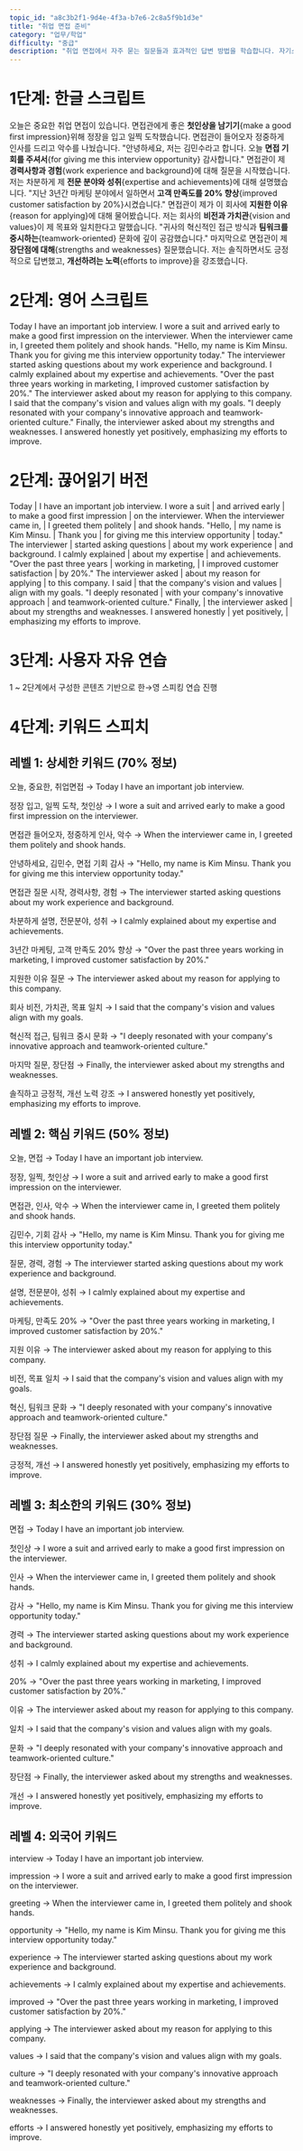 ```yaml
---
topic_id: "a8c3b2f1-9d4e-4f3a-b7e6-2c8a5f9b1d3e"
title: "취업 면접 준비"
category: "업무/학업"
difficulty: "중급"
description: "취업 면접에서 자주 묻는 질문들과 효과적인 답변 방법을 학습합니다. 자기소개, 장단점, 지원 동기 등 핵심 면접 표현을 익힙니다."
---
```


# 1단계: 한글 스크립트

오늘은 중요한 취업 면접이 있습니다.
면접관에게 좋은 **첫인상을 남기기**{make a good first impression}위해 정장을 입고 일찍 도착했습니다.
면접관이 들어오자 정중하게 인사를 드리고 악수를 나눴습니다.
"안녕하세요, 저는 김민수라고 합니다. 오늘 **면접 기회를 주셔서**{for giving me this interview opportunity} 감사합니다."
면접관이 제 **경력사항과 경험**{work experience and background}에 대해 질문을 시작했습니다.
저는 차분하게 제 **전문 분야와 성취**{expertise and achievements}에 대해 설명했습니다.
"지난 3년간 마케팅 분야에서 일하면서 **고객 만족도를 20% 향상**{improved customer satisfaction by 20%}시켰습니다."
면접관이 제가 이 회사에 **지원한 이유**{reason for applying}에 대해 물어봤습니다.
저는 회사의 **비전과 가치관**{vision and values}이 제 목표와 일치한다고 말했습니다.
"귀사의 혁신적인 접근 방식과 **팀워크를 중시하는**{teamwork-oriented} 문화에 깊이 공감했습니다."
마지막으로 면접관이 제 **장단점에 대해**{strengths and weaknesses} 질문했습니다.
저는 솔직하면서도 긍정적으로 답변했고, **개선하려는 노력**{efforts to improve}을 강조했습니다.

# 2단계: 영어 스크립트

Today I have an important job interview.
I wore a suit and arrived early to make a good first impression on the interviewer.
When the interviewer came in, I greeted them politely and shook hands.
"Hello, my name is Kim Minsu. Thank you for giving me this interview opportunity today."
The interviewer started asking questions about my work experience and background.
I calmly explained about my expertise and achievements.
"Over the past three years working in marketing, I improved customer satisfaction by 20%."
The interviewer asked about my reason for applying to this company.
I said that the company's vision and values align with my goals.
"I deeply resonated with your company's innovative approach and teamwork-oriented culture."
Finally, the interviewer asked about my strengths and weaknesses.
I answered honestly yet positively, emphasizing my efforts to improve.

# 2단계: 끊어읽기 버전

Today | I have an important job interview.
I wore a suit | and arrived early | to make a good first impression | on the interviewer.
When the interviewer came in, | I greeted them politely | and shook hands.
"Hello, | my name is Kim Minsu. | Thank you | for giving me this interview opportunity | today."
The interviewer | started asking questions | about my work experience | and background.
I calmly explained | about my expertise | and achievements.
"Over the past three years | working in marketing, | I improved customer satisfaction | by 20%."
The interviewer asked | about my reason for applying | to this company.
I said | that the company's vision and values | align with my goals.
"I deeply resonated | with your company's innovative approach | and teamwork-oriented culture."
Finally, | the interviewer asked | about my strengths and weaknesses.
I answered honestly | yet positively, | emphasizing my efforts to improve.

# 3단계: 사용자 자유 연습

1 ~ 2단계에서 구성한 콘텐츠 기반으로 한→영 스피킹 연습 진행

# 4단계: 키워드 스피치

## 레벨 1: 상세한 키워드 (70% 정보)

오늘, 중요한, 취업면접 → Today I have an important job interview.

정장 입고, 일찍 도착, 첫인상 → I wore a suit and arrived early to make a good first impression on the interviewer.

면접관 들어오자, 정중하게 인사, 악수 → When the interviewer came in, I greeted them politely and shook hands.

안녕하세요, 김민수, 면접 기회 감사 → "Hello, my name is Kim Minsu. Thank you for giving me this interview opportunity today."

면접관 질문 시작, 경력사항, 경험 → The interviewer started asking questions about my work experience and background.

차분하게 설명, 전문분야, 성취 → I calmly explained about my expertise and achievements.

3년간 마케팅, 고객 만족도 20% 향상 → "Over the past three years working in marketing, I improved customer satisfaction by 20%."

지원한 이유 질문 → The interviewer asked about my reason for applying to this company.

회사 비전, 가치관, 목표 일치 → I said that the company's vision and values align with my goals.

혁신적 접근, 팀워크 중시 문화 → "I deeply resonated with your company's innovative approach and teamwork-oriented culture."

마지막 질문, 장단점 → Finally, the interviewer asked about my strengths and weaknesses.

솔직하고 긍정적, 개선 노력 강조 → I answered honestly yet positively, emphasizing my efforts to improve.

## 레벨 2: 핵심 키워드 (50% 정보)

오늘, 면접 → Today I have an important job interview.

정장, 일찍, 첫인상 → I wore a suit and arrived early to make a good first impression on the interviewer.

면접관, 인사, 악수 → When the interviewer came in, I greeted them politely and shook hands.

김민수, 기회 감사 → "Hello, my name is Kim Minsu. Thank you for giving me this interview opportunity today."

질문, 경력, 경험 → The interviewer started asking questions about my work experience and background.

설명, 전문분야, 성취 → I calmly explained about my expertise and achievements.

마케팅, 만족도 20% → "Over the past three years working in marketing, I improved customer satisfaction by 20%."

지원 이유 → The interviewer asked about my reason for applying to this company.

비전, 목표 일치 → I said that the company's vision and values align with my goals.

혁신, 팀워크 문화 → "I deeply resonated with your company's innovative approach and teamwork-oriented culture."

장단점 질문 → Finally, the interviewer asked about my strengths and weaknesses.

긍정적, 개선 → I answered honestly yet positively, emphasizing my efforts to improve.

## 레벨 3: 최소한의 키워드 (30% 정보)

면접 → Today I have an important job interview.

첫인상 → I wore a suit and arrived early to make a good first impression on the interviewer.

인사 → When the interviewer came in, I greeted them politely and shook hands.

감사 → "Hello, my name is Kim Minsu. Thank you for giving me this interview opportunity today."

경력 → The interviewer started asking questions about my work experience and background.

성취 → I calmly explained about my expertise and achievements.

20% → "Over the past three years working in marketing, I improved customer satisfaction by 20%."

이유 → The interviewer asked about my reason for applying to this company.

일치 → I said that the company's vision and values align with my goals.

문화 → "I deeply resonated with your company's innovative approach and teamwork-oriented culture."

장단점 → Finally, the interviewer asked about my strengths and weaknesses.

개선 → I answered honestly yet positively, emphasizing my efforts to improve.

## 레벨 4: 외국어 키워드

interview → Today I have an important job interview.

impression → I wore a suit and arrived early to make a good first impression on the interviewer.

greeting → When the interviewer came in, I greeted them politely and shook hands.

opportunity → "Hello, my name is Kim Minsu. Thank you for giving me this interview opportunity today."

experience → The interviewer started asking questions about my work experience and background.

achievements → I calmly explained about my expertise and achievements.

improved → "Over the past three years working in marketing, I improved customer satisfaction by 20%."

applying → The interviewer asked about my reason for applying to this company.

values → I said that the company's vision and values align with my goals.

culture → "I deeply resonated with your company's innovative approach and teamwork-oriented culture."

weaknesses → Finally, the interviewer asked about my strengths and weaknesses.

efforts → I answered honestly yet positively, emphasizing my efforts to improve.